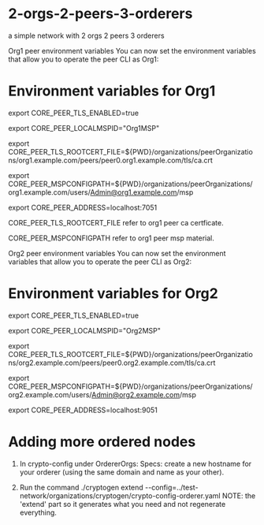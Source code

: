 # 2-orgs-2-peers-3-orderers
a simple network with 2 orgs 2 peers 3 orderers

Org1 peer environment variables
You can now set the environment variables that allow you to operate the peer CLI as Org1:
# Environment variables for Org1
 
export CORE_PEER_TLS_ENABLED=true

export CORE_PEER_LOCALMSPID="Org1MSP"

export CORE_PEER_TLS_ROOTCERT_FILE=${PWD}/organizations/peerOrganizations/org1.example.com/peers/peer0.org1.example.com/tls/ca.crt

export CORE_PEER_MSPCONFIGPATH=${PWD}/organizations/peerOrganizations/org1.example.com/users/Admin@org1.example.com/msp

export CORE_PEER_ADDRESS=localhost:7051

CORE_PEER_TLS_ROOTCERT_FILE  refer to org1 peer ca certficate.

CORE_PEER_MSPCONFIGPATH  refer to org1 peer msp material.

Org2 peer environment variables
You can now set the environment variables that allow you to operate the peer CLI as Org2:
# Environment variables for Org2
 
export CORE_PEER_TLS_ENABLED=true

export CORE_PEER_LOCALMSPID="Org2MSP"

export CORE_PEER_TLS_ROOTCERT_FILE=${PWD}/organizations/peerOrganizations/org2.example.com/peers/peer0.org2.example.com/tls/ca.crt

export CORE_PEER_MSPCONFIGPATH=${PWD}/organizations/peerOrganizations/org2.example.com/users/Admin@org2.example.com/msp

export CORE_PEER_ADDRESS=localhost:9051





# Adding more ordered nodes 

1) In crypto-config under OrdererOrgs: Specs: create a new hostname for your orderer (using the same domain and name as your other).

2) Run the command ./cryptogen extend --config=../test-network/organizations/cryptogen/crypto-config-orderer.yaml NOTE: the 'extend' part so it generates what you need and not regenerate everything.
 

